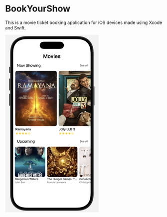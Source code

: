 # BookYourShow

This is a movie ticket booking application for iOS devices made using Xcode and Swift. 

<img src="./Screenshots/Home.png" width=300>
